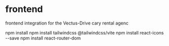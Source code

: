 # frontend
frontend integration for the Vectus-Drive cary rental agenc

npm install
npm install tailwindcss @tailwindcss/vite
npm install react-icons --save
npm install react-router-dom